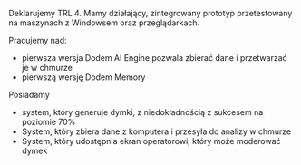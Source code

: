 
Deklarujemy TRL 4. Mamy działający, zintegrowany prototyp przetestowany na  maszynach z Windowsem oraz przeglądarkach.

Pracujemy nad:

* pierwsza wersja Dodem AI Engine pozwala zbierać dane i przetwarzać je w chmurze
* pierwszą wersję Dodem Memory

Posiadamy

* system, który generuje dymki, z niedokładnością z sukcesem na poziomie 70%
* System, który zbiera dane z komputera i przesyła do analizy w chmurze
* System, który udostępnia ekran operatorowi, który może moderować dymek
